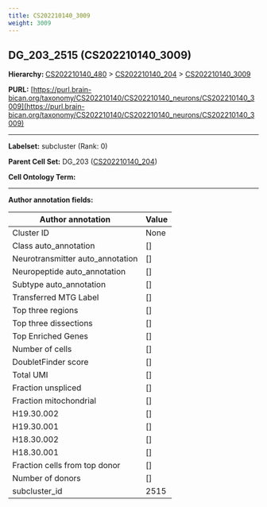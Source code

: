 ```yaml
---
title: CS202210140_3009
weight: 3009
---
```

## DG_203_2515 (CS202210140_3009)
<b>Hierarchy: </b>
[CS202210140_480](../CS202210140_480) >
[CS202210140_204](../CS202210140_204) >
[CS202210140_3009](../CS202210140_3009)

**PURL:** [https://purl.brain-bican.org/taxonomy/CS202210140/CS202210140_neurons/CS202210140_3009](https://purl.brain-bican.org/taxonomy/CS202210140/CS202210140_neurons/CS202210140_3009)

---


**Labelset:** subcluster (Rank: 0)

**Parent Cell Set:** DG_203 ([CS202210140_204](../CS202210140_204))



**Cell Ontology Term:** 

[MARKER GENES.]: #


---

[TRANSFERRED ANNOTATIONS.]: #


[AUTHOR ANNOTATION FIELDS.]: #


**Author annotation fields:**

| Author annotation | Value |
|-------------------|-------|
|Cluster ID|None|
|Class auto_annotation|[]|
|Neurotransmitter auto_annotation|[]|
|Neuropeptide auto_annotation|[]|
|Subtype auto_annotation|[]|
|Transferred MTG Label|[]|
|Top three regions|[]|
|Top three dissections|[]|
|Top Enriched Genes|[]|
|Number of cells|[]|
|DoubletFinder score|[]|
|Total UMI|[]|
|Fraction unspliced|[]|
|Fraction mitochondrial|[]|
|H19.30.002|[]|
|H19.30.001|[]|
|H18.30.002|[]|
|H18.30.001|[]|
|Fraction cells from top donor|[]|
|Number of donors|[]|
|subcluster_id|2515|

